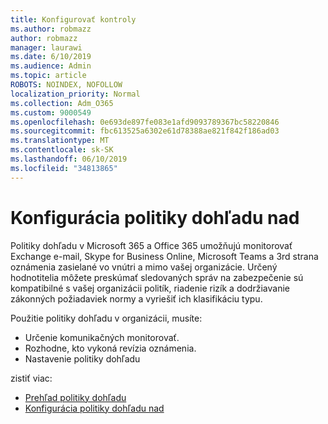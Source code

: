 ```yaml
---
title: Konfigurovať kontroly
ms.author: robmazz
author: robmazz
manager: laurawi
ms.date: 6/10/2019
ms.audience: Admin
ms.topic: article
ROBOTS: NOINDEX, NOFOLLOW
localization_priority: Normal
ms.collection: Adm_O365
ms.custom: 9000549
ms.openlocfilehash: 0e693de897fe083e1afd9093789367bc58220846
ms.sourcegitcommit: fbc613525a6302e61d78388ae821f842f186ad03
ms.translationtype: MT
ms.contentlocale: sk-SK
ms.lasthandoff: 06/10/2019
ms.locfileid: "34813865"
---
```

# <a name="configure-supervision-policies"></a>Konfigurácia politiky dohľadu nad

Politiky dohľadu v Microsoft 365 a Office 365 umožňujú monitorovať Exchange e-mail, Skype for Business Online, Microsoft Teams a 3rd strana oznámenia zasielané vo vnútri a mimo vašej organizácie. Určený hodnotitelia môžete preskúmať sledovaných správ na zabezpečenie sú kompatibilné s vašej organizácii politík, riadenie rizík a dodržiavanie zákonných požiadaviek normy a vyriešiť ich klasifikáciu typu.

Použitie politiky dohľadu v organizácii, musíte:

- Určenie komunikačných monitorovať.
- Rozhodne, kto vykoná revízia oznámenia.
- Nastavenie politiky dohľadu

zistiť viac:

- [Prehľad politiky dohľadu](https://docs.microsoft.com/office365/securitycompliance/supervision-policies)
- [Konfigurácia politiky dohľadu nad](https://docs.microsoft.com/office365/securitycompliance/configure-supervision-policies)
